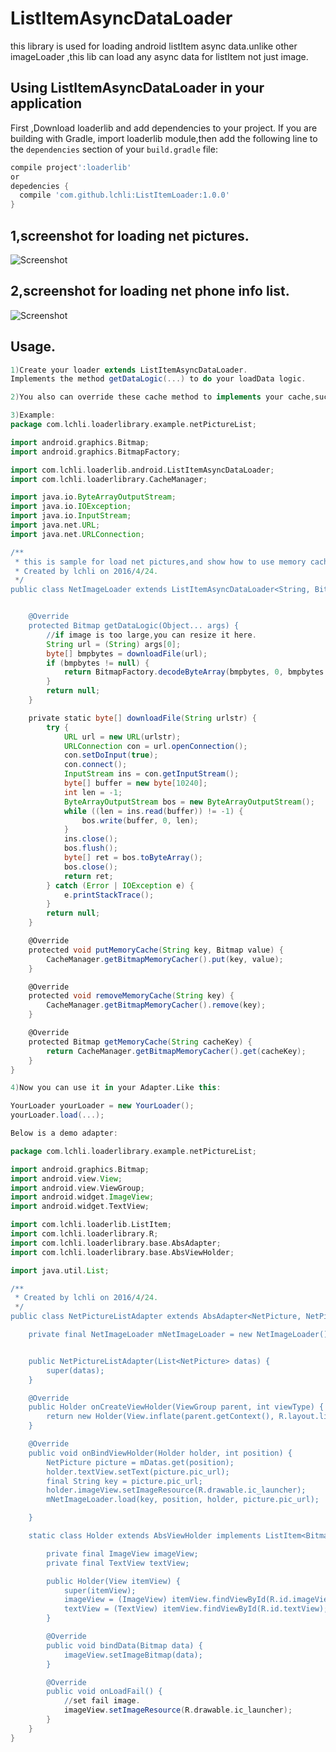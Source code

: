 # ListItemAsyncDataLoader
this library is used for loading android listItem async data.unlike other imageLoader ,this lib can load any async data for listItem not just image.

## Using ListItemAsyncDataLoader in your application
First ,Download loaderlib and add dependencies to your project.
If you are building with Gradle, import loaderlib module,then add the following line to the `dependencies` section of your `build.gradle` file:

```groovy
compile project':loaderlib'
or
depedencies {
  compile 'com.github.lchli:ListItemLoader:1.0.0'
}
```



## 1,screenshot for loading net pictures. 
![Screenshot](https://github.com/lchli/ListItemAsyncDataLoader/raw/master/LoaderLibrary/screenshot/shot_net_picturelist.png)

## 2,screenshot for loading net phone info list. 
![Screenshot](https://github.com/lchli/ListItemAsyncDataLoader/raw/master/LoaderLibrary/screenshot/shot_phone_info_list.png)

## Usage. 
```groovy
1)Create your loader extends ListItemAsyncDataLoader.
Implements the method getDataLogic(...) to do your loadData logic.

2)You also can override these cache method to implements your cache,such as getMemoryCache(...),getDiskCache(...),etc.

3)Example:
package com.lchli.loaderlibrary.example.netPictureList;

import android.graphics.Bitmap;
import android.graphics.BitmapFactory;

import com.lchli.loaderlib.android.ListItemAsyncDataLoader;
import com.lchli.loaderlibrary.CacheManager;

import java.io.ByteArrayOutputStream;
import java.io.IOException;
import java.io.InputStream;
import java.net.URL;
import java.net.URLConnection;

/**
 * this is sample for load net pictures,and show how to use memory cache with my loader.
 * Created by lchli on 2016/4/24.
 */
public class NetImageLoader extends ListItemAsyncDataLoader<String, Bitmap> {


    @Override
    protected Bitmap getDataLogic(Object... args) {
        //if image is too large,you can resize it here.
        String url = (String) args[0];
        byte[] bmpbytes = downloadFile(url);
        if (bmpbytes != null) {
            return BitmapFactory.decodeByteArray(bmpbytes, 0, bmpbytes.length);
        }
        return null;
    }

    private static byte[] downloadFile(String urlstr) {
        try {
            URL url = new URL(urlstr);
            URLConnection con = url.openConnection();
            con.setDoInput(true);
            con.connect();
            InputStream ins = con.getInputStream();
            byte[] buffer = new byte[10240];
            int len = -1;
            ByteArrayOutputStream bos = new ByteArrayOutputStream();
            while ((len = ins.read(buffer)) != -1) {
                bos.write(buffer, 0, len);
            }
            ins.close();
            bos.flush();
            byte[] ret = bos.toByteArray();
            bos.close();
            return ret;
        } catch (Error | IOException e) {
            e.printStackTrace();
        }
        return null;
    }

    @Override
    protected void putMemoryCache(String key, Bitmap value) {
        CacheManager.getBitmapMemoryCacher().put(key, value);
    }

    @Override
    protected void removeMemoryCache(String key) {
        CacheManager.getBitmapMemoryCacher().remove(key);
    }

    @Override
    protected Bitmap getMemoryCache(String cacheKey) {
        return CacheManager.getBitmapMemoryCacher().get(cacheKey);
    }
}

4)Now you can use it in your Adapter.Like this:

YourLoader yourLoader = new YourLoader();
yourLoader.load(...);

Below is a demo adapter:

package com.lchli.loaderlibrary.example.netPictureList;

import android.graphics.Bitmap;
import android.view.View;
import android.view.ViewGroup;
import android.widget.ImageView;
import android.widget.TextView;

import com.lchli.loaderlib.ListItem;
import com.lchli.loaderlibrary.R;
import com.lchli.loaderlibrary.base.AbsAdapter;
import com.lchli.loaderlibrary.base.AbsViewHolder;

import java.util.List;

/**
 * Created by lchli on 2016/4/24.
 */
public class NetPictureListAdapter extends AbsAdapter<NetPicture, NetPictureListAdapter.Holder> {

    private final NetImageLoader mNetImageLoader = new NetImageLoader();


    public NetPictureListAdapter(List<NetPicture> datas) {
        super(datas);
    }

    @Override
    public Holder onCreateViewHolder(ViewGroup parent, int viewType) {
        return new Holder(View.inflate(parent.getContext(), R.layout.list_item_net_picture, null));
    }

    @Override
    public void onBindViewHolder(Holder holder, int position) {
        NetPicture picture = mDatas.get(position);
        holder.textView.setText(picture.pic_url);
        final String key = picture.pic_url;
        holder.imageView.setImageResource(R.drawable.ic_launcher);
        mNetImageLoader.load(key, position, holder, picture.pic_url);

    }

    static class Holder extends AbsViewHolder implements ListItem<Bitmap> {

        private final ImageView imageView;
        private final TextView textView;

        public Holder(View itemView) {
            super(itemView);
            imageView = (ImageView) itemView.findViewById(R.id.imageView);
            textView = (TextView) itemView.findViewById(R.id.textView);
        }

        @Override
        public void bindData(Bitmap data) {
            imageView.setImageBitmap(data);
        }

        @Override
        public void onLoadFail() {
            //set fail image.
            imageView.setImageResource(R.drawable.ic_launcher);
        }
    }
}





```
